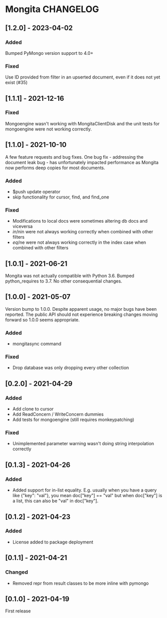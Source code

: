 # Mongita CHANGELOG

## [1.2.0] - 2023-04-02
### Added
Bumped PyMongo version support to 4.0+

### Fixed
Use ID provided from filter in an upserted document, even if it does not yet exist (#35)

## [1.1.1] - 2021-12-16
### Fixed
Mongoengine wasn't working with MongitaClientDisk and the unit tests for mongoengine were not working correctly.

## [1.1.0] - 2021-10-10
A few feature requests and bug fixes. One bug fix - addressing the document leak bug -
has unfortunately impacted performance as Mongita now performs deep copies for most documents.

### Added
- $push update operator
- skip functionality for cursor, find, and find_one

### Fixed
- Modifications to local docs were sometimes altering db docs and viceversa
- $in/$nin were not always working correctly when combined with other filters
- $eq/$ne were not always working correctly in the index case when combined with other filters


## [1.0.1] - 2021-06-21
Mongita was not actually compatible with Python 3.6. Bumped python_requires to 3.7. No other consequential changes.


## [1.0.0] - 2021-05-07
Version bump to 1.0.0. Despite apparent usage, no major bugs have been reported. The public API should not experience breaking changes moving forward so 1.0.0 seems appropriate.

### Added
- mongitasync command

### Fixed
- Drop database was only dropping every other collection


## [0.2.0] - 2021-04-29
### Added
- Add clone to cursor
- Add ReadConcern / WriteConcern dummies
- Add tests for mongoengine (still requires monkeypatching)

### Fixed
- Unimplemented parameter warning wasn't doing string interpolation correctly


## [0.1.3] - 2021-04-26
### Added
- Added support for in-list equality. E.g. usually when you have a query like
  {"key": "val"}, you mean doc["key"] == "val" but when doc["key"] is a list,
  this can also be "val" in doc["key"].


## [0.1.2] - 2021-04-23
### Added
- License added to package deployment


## [0.1.1] - 2021-04-21
### Changed
- Removed repr from result classes to be more inline with pymongo


## [0.1.0] - 2021-04-19
First release
